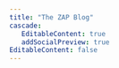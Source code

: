 ```yaml
---
title: "The ZAP Blog"
cascade:
   EditableContent: true
   addSocialPreview: true
EditableContent: false
---
```


